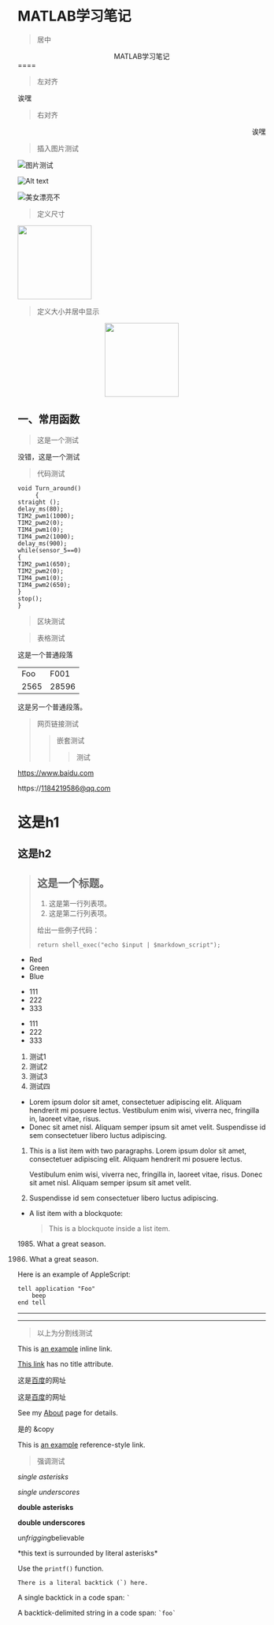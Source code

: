 
MATLAB学习笔记
===
>居中

<center>MATLAB学习笔记</center>
====

>左对齐
<p align="left">诶嘿</p>

>右对齐
<p align="right">诶嘿</p>

>插入图片测试

![图片测试](C:\Users\Tang\Desktop\省创\1.png)

![Alt text](/Users/Tang/Desktop/省创/1.png)

![美女漂亮不](https://tse2-mm.cn.bing.net/th?id=OIP.rF3VYN1CRvtyWBPU0I7kyQDMEy&p=0&pid=1.1)

>定义尺寸

<img width = '150' height ='150' src ="https://tse2-mm.cn.bing.net/th?id=OIP.rF3VYN1CRvtyWBPU0I7kyQDMEy&p=0&pid=1.1"/>

>定义大小并居中显示

<div align=center><img width = '150' height ='150' src ="https://tse2-mm.cn.bing.net/th?id=OIP.rF3VYN1CRvtyWBPU0I7kyQDMEy&p=0&pid=1.1"/></div>


一、常用函数
----
>这是一个测试

没错，这是一个测试

>代码测试

    void Turn_around()
         {
	straight ();
	delay_ms(80);
    TIM2_pwm1(1000);
    TIM2_pwm2(0);
    TIM4_pwm1(0);
    TIM4_pwm2(1000);	
    delay_ms(900);
    while(sensor_5==0)
    {
    TIM2_pwm1(650);
    TIM2_pwm2(0);
    TIM4_pwm1(0);
    TIM4_pwm2(650);	
    }
    stop();
    }
>区块测试


>表格测试

  这是一个普通段落

<table>
    <tr>
        <td>Foo</td><td>F001</td>
    </tr>
    <tr>
        <td>2565</td>
        <td>28596</td>
    </tr>
</table>
这是另一个普通段落。


>网页链接测试
>>嵌套测试
>>>测试

https://www.baidu.com

https://1184219586@qq.com

 # 这是h1 #

## 这是h2 ##

> ## 这是一个标题。
> 
> 1.   这是第一行列表项。
> 2.   这是第二行列表项。
> 
> 给出一些例子代码：
> 
>     return shell_exec("echo $input | $markdown_script");

+   Red
+   Green
+   Blue
  
* 111
* 222
* 333
  
- 111
- 222
- 333

1. 测试1
2. 测试2
3. 测试3
4. 测试四

*   Lorem ipsum dolor sit amet, consectetuer adipiscing elit.
Aliquam hendrerit mi posuere lectus. Vestibulum enim wisi,
viverra nec, fringilla in, laoreet vitae, risus.
*   Donec sit amet nisl. Aliquam semper ipsum sit amet velit.
Suspendisse id sem consectetuer libero luctus adipiscing.

1.  This is a list item with two paragraphs. Lorem ipsum dolor
    sit amet, consectetuer adipiscing elit. Aliquam hendrerit
    mi posuere lectus.

    Vestibulum enim wisi, viverra nec, fringilla in, laoreet
    vitae, risus. Donec sit amet nisl. Aliquam semper ipsum
    sit amet velit.

2.  Suspendisse id sem consectetuer libero luctus adipiscing.

*   A list item with a blockquote:

    > This is a blockquote
    > inside a list item.

   1985\. What a great season.

   1986. What a great season.

Here is an example of AppleScript:

    tell application "Foo"
        beep
    end tell
---
* * *
  >以上为分割线测试

  This is [an example](http://example.com/ "Title") inline link.

[This link](http://example.net/) has no title attribute.

这是[百度](https://www.baidu.com)的网址

这是[百度](https://www.baidu.com/ "Title")的网址

See my [About](/about/) page for details. 

是的
&copy

This is [an example][id] reference-style link.

[id]: http://example.com/  "Optional Title Here"


>强调测试

*single asterisks*

_single underscores_

**double asterisks**

__double underscores__


un*frigging*believable

\*this text is surrounded by literal asterisks\*

Use the `printf()` function.

``There is a literal backtick (`) here.``

A single backtick in a code span: `` ` ``

A backtick-delimited string in a code span: `` `foo` ``